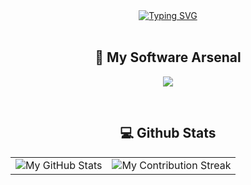 <div align="center">
  <a href="https://git.io/typing-svg"><img src="https://readme-typing-svg.herokuapp.com?font=Fira+Code&size=32&pause=500&center=true&vCenter=true&random=false&width=745&height=80&lines=Hello+there!;This+is+my+Github+profile;A+place+where+I+share+my+code." alt="Typing SVG" /></a>
</div>
</br>

<h2 align="center" class="section-heading">🔧 My Software Arsenal</h2>
<p align="center">
  <a href="https://skillicons.dev">
    <img src="https://skillicons.dev/icons?i=c,cpp,py,linux,arduino,rust,typescript,java,bash,git,docker" />
  </a>
</p>
</br>

<!--
<p align="center">
  <a href="https://github.com/anuraghazra/github-readme-stats">
    <img src=https://github-readme-stats-git-masterrstaa-rickstaa.vercel.app/api?username=pdol9&hide_border=true&show_icons=true&theme=tokyonight&card_width=495 />
  </a>
  </br>
  </br>

  <a href="https://github.com/anuraghazra/github-readme-stats">
    <img src=https://github-readme-stats-git-masterrstaa-rickstaa.vercel.app/api/top-langs/?username=pdol9&size_weight=0.1&count_weight=0.9&hide_border=true&langs_count=5&show_icons=true&card_width=495&theme=tokyonight&hide=javascript,html,css>
  </a>
-->

</p>
<div align="center">
<h2 align="center" class="section-heading"> 💻 Github Stats</h2>
<p></p>
 <table align="center" width="100%" height="100%" >
    <tr>
       <td><img style="border: none;" src="https://github-profile-summary-cards.vercel.app/api/cards/profile-details?username=pdol9&theme=github_dark" alt="My GitHub Stats"/></td>   
       <td><img style="border: none;" src="https://github-readme-streak-stats.herokuapp.com/?user=pdol9&theme=merko" alt="My Contribution Streak"/></td>
    </tr>
 </table>

 <table align="center" width="100%" height="100%" >
    <tr>
        <td><img style="border: none;" src="https://github-profile-summary-cards.vercel.app/api/cards/stats?username=pdol9&theme=github_dark" alt="My GitHub Stats"/></td>
        <td><img style="border: none;" src="https://github-profile-summary-cards.vercel.app/api/cards/productive-time?username=pdol9&theme=github_dark&utcOffset=1" alt="My GitHub Stats"/>
        <td><img style="border: none;" src="https://github-profile-summary-cards.vercel.app/api/cards/repos-per-language?username=pdol9&theme=github_dark" alt="My GitHub Stats"/></td>
        <td><img style="border: none;" src="https://github-profile-summary-cards.vercel.app/api/cards/most-commit-language?username=pdol9&theme=github_dark" alt="My GitHub Stats"/></td>
    </tr>
 </table>
</div>
